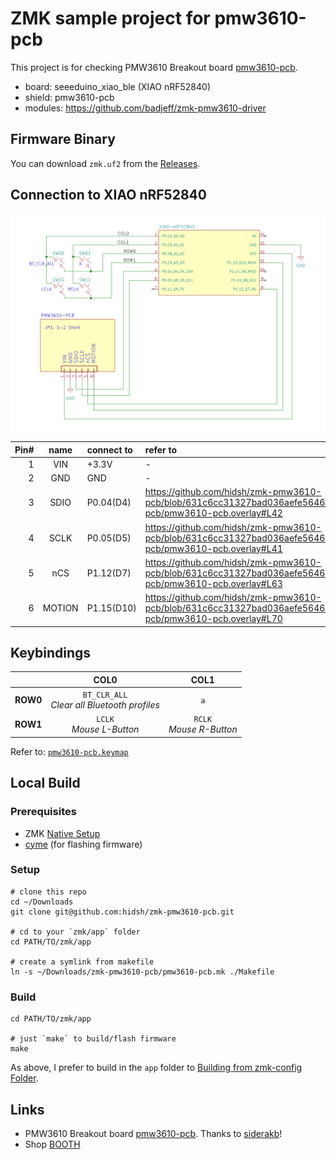 # ZMK sample project for pmw3610-pcb

This project is for checking PMW3610 Breakout board [pmw3610-pcb](https://github.com/hidsh/pmw3610-pcb).

- board: seeeduino_xiao_ble (XIAO nRF52840)
- shield: pmw3610-pcb
- modules: https://github.com/badjeff/zmk-pmw3610-driver

## Firmware Binary
You can download `zmk.uf2` from the [Releases](https://github.com/hidsh/zmk-pmw3610-pcb/releases).

## Connection to XIAO nRF52840
![schematic](img/connection-xiao-nrf.png)

|Pin#  | name | connect to | refer to|
|-----:|:----:|:-----------|:---|
|1     | VIN  | +3.3V      |-    |
|2     | GND  | GND        |-    |
|3     | SDIO | P0.04(D4)  |https://github.com/hidsh/zmk-pmw3610-pcb/blob/631c6cc31327bad036aefe5646318d0c2e2afa39/boards/shields/pmw3610-pcb/pmw3610-pcb.overlay#L42|
|4     | SCLK | P0.05(D5)  |https://github.com/hidsh/zmk-pmw3610-pcb/blob/631c6cc31327bad036aefe5646318d0c2e2afa39/boards/shields/pmw3610-pcb/pmw3610-pcb.overlay#L41|
|5     | nCS  | P1.12(D7)  |https://github.com/hidsh/zmk-pmw3610-pcb/blob/631c6cc31327bad036aefe5646318d0c2e2afa39/boards/shields/pmw3610-pcb/pmw3610-pcb.overlay#L63|
|6     |MOTION| P1.15(D10) |https://github.com/hidsh/zmk-pmw3610-pcb/blob/631c6cc31327bad036aefe5646318d0c2e2afa39/boards/shields/pmw3610-pcb/pmw3610-pcb.overlay#L70|


## Keybindings
||**COL0**|**COL1**|
|:---:|:---:|:---:|
|**ROW0**|`BT_CLR_ALL`<br>*Clear all Bluetooth profiles*|`a`|
|**ROW1**|`LCLK`<br>*Mouse L-Button*|`RCLK`<br>*Mouse R-Button*|

Refer to: [`pmw3610-pcb.keymap`](https://github.com/hidsh/zmk-pmw3610-pcb/blob/06a0b4f5abec8f8fc611582156476cd8058b6128/boards/shields/pmw3610-pcb/pmw3610-pcb.keymap#L12C1-L13C36)

## Local Build
### Prerequisites
- ZMK [Native Setup](https://zmk.dev/docs/development/local-toolchain/setup/native)
- [cyme](https://github.com/tuna-f1sh/cyme) (for flashing firmware)

### Setup
```
# clone this repo
cd ~/Downloads
git clone git@github.com:hidsh/zmk-pmw3610-pcb.git

# cd to your `zmk/app` folder
cd PATH/TO/zmk/app

# create a symlink from makefile
ln -s ~/Downloads/zmk-pmw3610-pcb/pmw3610-pcb.mk ./Makefile
```

### Build
```
cd PATH/TO/zmk/app

# just `make` to build/flash firmware
make
```
As above, I prefer to build in the `app` folder to [Building from zmk-config Folder](https://zmk.dev/docs/development/local-toolchain/build-flash?build-opts=addonMcu#building-from-zmk-config-folder). 

## Links
- PMW3610 Breakout board [pmw3610-pcb](https://github.com/hidsh/pmw3610-pcb). Thanks to [siderakb](https://github.com/siderakb)!
- Shop [BOOTH](https://zzz-kbd.booth.pm/items/7066618)
